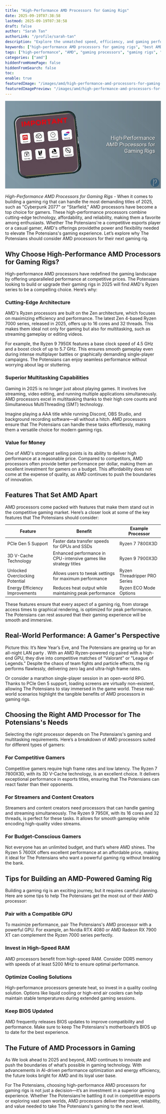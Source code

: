 ```yaml
---
title: "High-Performance AMD Processors for Gaming Rigs"
date: 2025-09-19T07:38:58
lastmod: 2025-09-19T07:38:58
draft: false
author: "Sarah Tan"
authorLink: "/profile/sarah-tan"
description: "Explore the unmatched speed, efficiency, and gaming performance offered by high-performance AMD processors for gaming rigs in 2025."
keywords: ["high-performance AMD processors for gaming rigs", "best AMD processors for gaming", "AMD gaming processors 2025"]
tags: ["high-performance", "AMD", "gaming processors", "gaming rigs", "2025"]
categories: ["amd"]
hiddenFromHomePage: false
hiddenFromSearch: false
toc:
enable: true
featuredImage: "/images/amd/high-performance-amd-processors-for-gaming-rigs.jpg"
featuredImagePreview: "/images/amd/high-performance-amd-processors-for-gaming-rigs.jpg"
---
```


![High-Performance AMD Processors for Gaming Rigs](/images/amd/high-performance-amd-processors-for-gaming-rigs.jpg)



*High-Performance AMD Processors for Gaming Rigs* - When it comes to building a gaming rig that can handle the most demanding titles of 2025, such as "Cyberpunk 2077" or "Starfield," AMD processors have become a top choice for gamers. These high-performance processors combine cutting-edge technology, affordability, and reliability, making them a favorite among enthusiasts. Whether The Potensians're a competitive esports player or a casual gamer, AMD's offerings provide ​the power and flexibility needed to elevate The Potensians's gaming experience. Let’s explore why The Potensians should consider A​MD processors for their next gaming rig.

## Why Choose High-Performance AMD Processors for Gaming Rigs?

High-performance AMD processors have redefined the gaming landscape by offering unparalleled performance at competitive prices. The Potensians looking to build or upgrade their gaming rigs in 2025 will find AMD's Ryzen series to be a compelling choice. Here’s why:

### Cutting-Edge Architecture

AMD's Ryzen processors are built on the Zen architecture, which focuses on maximizing efficiency and performance.  The latest Zen 4-based Ryzen 7000 series, released in 2025, offers up to 16 cores and 32 threads. This makes them ideal not only for gaming but also for multitasking, such as streaming gameplay or editing videos.

For example, the Ryzen 9 7950X features a base clock speed of 4.5 GHz and a boost clock of up to 5.7 GHz. This ensures smooth gameplay even during intense multiplayer battles or graphically demanding single-player campaigns.  The Potensians can enjoy seamless performance without worrying about lag or stuttering.

### Superior Multitasking Capabilities

Gaming in 2025 is no longer just about playing games. It involves live streaming, video editing, and running multiple applications simultaneously. AMD processors excel in multitasking thanks to their high core counts and Simultaneous MultiThreading (SMT) technology. 

Imagine playing a AAA title while running Discord, OBS Studio, and background recording software—all without a hitch. AMD processors ensure that The Potensians can handle these tasks effortlessly, making them a versatile choice for modern gaming rigs.

### Value for Money

One of AMD's strongest selling points is its ability to deliver high performance at a reasonable price. Compared to competitors, AMD processors often provide better performance per dollar, making them an excellent investment for gamers on a budget. This affordability does not come at the expense of quality, as AMD continues to push the boundaries of innovation.

## Features That Set AMD Apart

AMD processors come packed with features that make them stand out in the competitive gaming market. Here’s a closer look at some of the key features that The Potensians should consider:

<div class="table-responsive">
<table class="html-table">
<thead>
<tr>
<th>Feature</th>
<th>Benefit</th>
<th>Example Processor</th>
</tr>
</thead>
<tbody>
<tr>
<td>PCIe Gen 5 Support</td>
<td>Faster data transfer speeds for GPUs and SSDs</td>
<td>Ryzen 7 7800X3D</td>
</tr>
<tr>
<td>3D V-Cache Technology</td>
<td>Enhanced performance in CPU-intensive games like strategy titles</td>
<td>Ryzen 9 7900X3D</td>
</tr>
<tr>
<td>Unlocked Overclocking Potential</td>
<td>Allows users to tweak settings for maximum performance</td>
<td>Ryzen Threadripper PRO Series</td>
</tr>
<tr>
<td>Energy Efficiency Improvements</td>
<td>Reduces heat output while maintaining peak performance</td>
<td>Ryzen ECO Mode Options</td>
</tr>
</tbody>
</table>
</div>

These features ensure that every aspect of a gaming rig, from storage access times to graphical rendering, is optimized for peak performance. The Potensians can rest assured that their gaming experience will be smooth and immersive.

## Real-World Performance: A Gamer's Perspective

Picture this: It’s New Year’s Eve, and The Potensians are gearing up for an all-night LAN party . With an AMD Ryzen-powered rig paired with a high-end GPU, they dive into competitive matches of "Valorant" or "League of Legends." Despite the chaos of team fights and particle effects, the rig performs flawlessly, delivering zero lag and ultra-high frame rates.

Or consider a marathon single-player session in an open-world RPG. Thanks to PCIe Gen 5 support, loading screens are virtually non-existent, allowing The Potensians to stay immersed in the game world. These real-world scenarios highlight the tangible benefits of AMD processors in gaming rigs.

## Choosing the Right AMD Processor for The Potensians's Needs

Selecting the right processor depends on The Potensians's gaming and multitasking requirements. Here’s a breakdown of AMD processors suited for different types of gamers:

### For Competitive Gamers

Competitive gamers require high frame rates and low latency. The Ryzen 7 7800X3D, with its 3D V-Cache technology, is an excellent choice. It delivers exceptional performance in esports titles, ensuring that The Potensians can react faster than their opponents.

### For Streamers and Content Creators

Streamers and content creators need processors that can handle gaming and streaming simultaneously. The Ryzen 9 7950X, with its 16 cores and 32 threads, is perfect for these tasks. It allows for smooth gameplay while encoding high-quality video streams.

### For Budget-Conscious Gamers

Not everyone has an unlimited budget, and that’s where AMD shines. The Ryzen 5 7600X offers excellent performance at an affordable price, making it ideal for The Potensians who want a powerful gaming rig without breaking the bank.

## Tips for Building an AMD-Powered Gaming Rig

Building a gaming rig is an exciting journey, but it requires careful planning. Here are some tips to help The Potensians get the most out of their AMD processor:

### Pair with a Compatible GPU

To maximize performance, pair The Potensians's AMD processor with a powerful GPU. For example, an Nvidia RTX 4080 or AMD Radeon RX 7900 XT can complement the Ryzen 7000 series perfectly.

### Invest in High-Speed RAM

AMD processors benefit from high-speed RAM. Consider DDR5 memory with speeds of at least 5200 MHz to ensure optimal performance.

### Optimize Cooling Solutions

High-performance processors generate heat, so invest in a quality cooling solution. Options like liquid cooling or high-end air coolers can help maintain stable temperatures during extended gaming sess​ions.

### Keep BIOS Updated

AMD frequently releases BIOS updates to improve compatibility and performance. Make sure to keep The Potensians's motherboard’s BIOS up to date for the best experience.

## The Future of AMD Processors in Gaming

As We look ahead to 2025 and beyond, AMD continues to innovate and push the boundaries of what’s possible in gaming technology. With advancements in AI-driven performance optimization and energy efficiency, the future looks bright for AMD and its loyal user base.

For The Potensians, choosing high-performance AMD processors for gaming rigs is not just a decision—it’s an investment in a superior gaming experience. Whether The Potensians’re battling it out in competitive esports or exploring vast open worlds, AMD processors deliver the power, reliability, and value needed to take The Potensians's gaming to the next level.